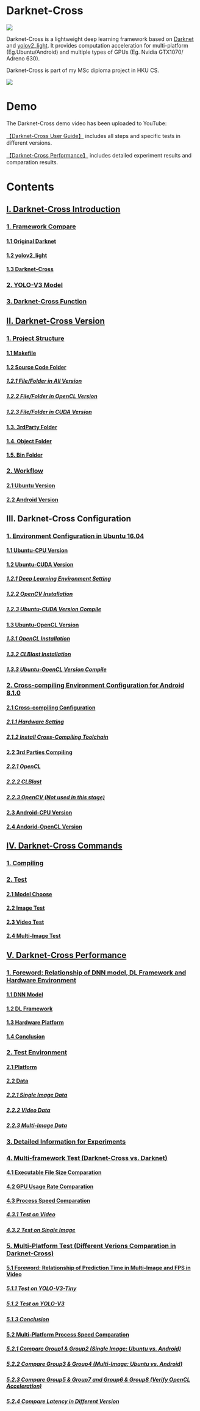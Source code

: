 # Darknet-Cross

![](introduction/img/logo.png)

Darknet-Cross is a lightweight deep learning framework based on [Darknet](https://github.com/pjreddie/darknet) and [yolov2_light](https://github.com/AlexeyAB/yolo2_light). It provides computation acceleration for multi-platform (Eg.Ubuntu/Android) and multiple types of GPUs (Eg. Nvidia GTX1070/ Adreno 630).

Darknet-Cross is part of my MSc diploma project in HKU CS.

![](introduction/img/demo.gif)

# Demo

The Darknet-Cross demo video has been uploaded to YouTube:

[【Darknet-Cross User Guide】](https://www.youtube.com/watch?v=8xCK8W_QdOA) includes all steps and specific tests in different versions.

[【Darknet-Cross Performance】](https://www.youtube.com/watch?v=_ma2aS2Ho4Q) includes  detailed experiment results and comparation results.

# Contents

## [I. Darknet-Cross Introduction](https://github.com/huuuuusy/Darknet-Cross/blob/master/introduction/Introduction.md)

### [1. Framework Compare](https://github.com/huuuuusy/Darknet-Cross/blob/master/introduction/Introduction.md#1-framework-compare)

#### [1.1 Original Darknet](https://github.com/huuuuusy/Darknet-Cross/blob/master/introduction/Introduction.md#11-original-darknet)

#### [1.2 yolov2_light](https://github.com/huuuuusy/Darknet-Cross/blob/master/introduction/Introduction.md#12-yolov2_light)

#### [1.3 Darknet-Cross](https://github.com/huuuuusy/Darknet-Cross/blob/master/introduction/Introduction.md#13-darknet-cross)

### [2. YOLO-V3 Model](https://github.com/huuuuusy/Darknet-Cross/blob/master/introduction/Introduction.md#2-yolo-v3-model)

### [3. Darknet-Cross Function](https://github.com/huuuuusy/Darknet-Cross/blob/master/introduction/Introduction.md#3-darknet-cross-function)

## [II. Darknet-Cross Version](https://github.com/huuuuusy/Darknet-Cross/blob/master/introduction/Version.md)

### [1. Project Structure](https://github.com/huuuuusy/Darknet-Cross/blob/master/introduction/Version.md#1-project-structure)

#### [1.1 Makefile](https://github.com/huuuuusy/Darknet-Cross/blob/master/introduction/Version.md#11-makefile)

#### [1.2 Source Code Folder](https://github.com/huuuuusy/Darknet-Cross/blob/master/introduction/Version.md#12-source-code-folder)

##### [1.2.1 File/Folder in All Version](https://github.com/huuuuusy/Darknet-Cross/blob/master/introduction/Version.md#121-filefolder-in-all-version)

##### [1.2.2 File/Folder in OpenCL Version](https://github.com/huuuuusy/Darknet-Cross/blob/master/introduction/Version.md#122-filefolder-in-opencl-version)

##### [1.2.3 File/Folder in CUDA Version](https://github.com/huuuuusy/Darknet-Cross/blob/master/introduction/Version.md#123-filefolder-in-cuda-version)

#### [1.3. 3rdParty Folder](https://github.com/huuuuusy/Darknet-Cross/blob/master/introduction/Version.md#13-3rdparty-folder)

#### [1.4. Object Folder](https://github.com/huuuuusy/Darknet-Cross/blob/master/introduction/Version.md#14-object-folder)

#### [1.5. Bin Folder](https://github.com/huuuuusy/Darknet-Cross/blob/master/introduction/Version.md#15-bin-folder)

### [2. Workflow](https://github.com/huuuuusy/Darknet-Cross/blob/master/introduction/Version.md#2-workflow)

#### [2.1 Ubuntu Version](https://github.com/huuuuusy/Darknet-Cross/blob/master/introduction/Version.md#2-workflow)

#### [2.2 Android Version](https://github.com/huuuuusy/Darknet-Cross/blob/master/introduction/Version.md#22-android-version)

## III. Darknet-Cross Configuration

### [1. Environment Configuration in Ubuntu 16.04](https://github.com/huuuuusy/Darknet-Cross/blob/master/introduction/User_Guide_Ubuntu.md)

#### [1.1 Ubuntu-CPU Version](https://github.com/huuuuusy/Darknet-Cross/blob/master/introduction/User_Guide_Ubuntu.md#11-ubuntu-cpu-version)

#### [1.2 Ubuntu-CUDA Version](https://github.com/huuuuusy/Darknet-Cross/blob/master/introduction/User_Guide_Ubuntu.md#12-ubuntu-cuda-version)

##### [1.2.1 Deep Learning Environment Setting](https://github.com/huuuuusy/Darknet-Cross/blob/master/introduction/User_Guide_Ubuntu.md#121-deep-learning-environment-setting)

##### [1.2.2 OpenCV Installation](https://github.com/huuuuusy/Darknet-Cross/blob/master/introduction/User_Guide_Ubuntu.md#122-opencv-340-installation)

##### [1.2.3 Ubuntu-CUDA Version Compile](https://github.com/huuuuusy/Darknet-Cross/blob/master/introduction/User_Guide_Ubuntu.md#123-ubuntu-cuda-version-compile)

#### [1.3 Ubuntu-OpenCL Version](https://github.com/huuuuusy/Darknet-Cross/blob/master/introduction/User_Guide_Ubuntu.md#13-ubuntu-opencl-version)

##### [1.3.1 OpenCL Installation](https://github.com/huuuuusy/Darknet-Cross/blob/master/introduction/User_Guide_Ubuntu.md#131-opencl-installation)

##### [1.3.2 CLBlast Installation](https://github.com/huuuuusy/Darknet-Cross/blob/master/introduction/User_Guide_Ubuntu.md#132-clblast-installation)

##### [1.3.3 Ubuntu-OpenCL Version Compile](https://github.com/huuuuusy/Darknet-Cross/blob/master/introduction/User_Guide_Ubuntu.md#133-ubuntu-opencl-version-compile)

### [2. Cross-compiling Environment Configuration  for Android 8.1.0](https://github.com/huuuuusy/Darknet-Cross/blob/master/introduction/User_Guide_Android.md)

#### [2.1 Cross-compiling Configuration](https://github.com/huuuuusy/Darknet-Cross/blob/master/introduction/User_Guide_Android.md#21-cross-compiling-configuration)

##### [2.1.1 Hardware Setting](https://github.com/huuuuusy/Darknet-Cross/blob/master/introduction/User_Guide_Android.md#211-hardware-setting)

##### [2.1.2 Install Cross-Compiling Toolchain](https://github.com/huuuuusy/Darknet-Cross/blob/master/introduction/User_Guide_Android.md#212-install-cross-compiling-toolchain)

#### [2.2 3rd Parties Compiling](https://github.com/huuuuusy/Darknet-Cross/blob/master/introduction/User_Guide_Android.md#22-3rd-parties-compiling)

##### [2.2.1 OpenCL](https://github.com/huuuuusy/Darknet-Cross/blob/master/introduction/User_Guide_Android.md#221-opencl)

##### [2.2.2 CLBlast](https://github.com/huuuuusy/Darknet-Cross/blob/master/introduction/User_Guide_Android.md#222-clblast)

##### [2.2.3 OpenCV (Not used in this stage)](https://github.com/huuuuusy/Darknet-Cross/blob/master/introduction/User_Guide_Android.md#223-opencv-not-used-in-this-stage)

#### [2.3 Android-CPU Version](https://github.com/huuuuusy/Darknet-Cross/blob/master/introduction/User_Guide_Android.md#23-android-cpu-version)

#### [2.4 Andorid-OpenCL Version](https://github.com/huuuuusy/Darknet-Cross/blob/master/introduction/User_Guide_Android.md#24-andorid-opencl-version)

## [IV. Darknet-Cross Commands](https://github.com/huuuuusy/Darknet-Cross/blob/master/introduction/Commands.md)

### [1. Compiling](https://github.com/huuuuusy/Darknet-Cross/blob/master/introduction/Commands.md#1-compiling)

### [2. Test](https://github.com/huuuuusy/Darknet-Cross/blob/master/introduction/Commands.md#2-test)

#### [2.1 Model Choose](https://github.com/huuuuusy/Darknet-Cross/blob/master/introduction/Commands.md#21-model-choose)

#### [2.2 Image Test](https://github.com/huuuuusy/Darknet-Cross/blob/master/introduction/Commands.md#22-image-test)

#### [2.3 Video Test](https://github.com/huuuuusy/Darknet-Cross/blob/master/introduction/Commands.md#23-video-test)

#### [2.4 Multi-Image Test](https://github.com/huuuuusy/Darknet-Cross/blob/master/introduction/Commands.md#24-multi-image-test)

## [V. Darknet-Cross Performance](https://github.com/huuuuusy/Darknet-Cross/blob/master/introduction/Performance.md)

### [1. Foreword: Relationship of DNN model, DL Framework and Hardware Environment](https://github.com/huuuuusy/Darknet-Cross/blob/master/introduction/Performance.md#1-foreword-relationship-of-dnn-model-dl-framework-and-hardware-environment)

#### [1.1 DNN Model](https://github.com/huuuuusy/Darknet-Cross/blob/master/introduction/Performance.md#11-dnn-model)

#### [1.2 DL Framework](https://github.com/huuuuusy/Darknet-Cross/blob/master/introduction/Performance.md#12-dl-framework)

#### [1.3 Hardware Platform](https://github.com/huuuuusy/Darknet-Cross/blob/master/introduction/Performance.md#13-hardware-platform)

#### [1.4 Conclusion](https://github.com/huuuuusy/Darknet-Cross/blob/master/introduction/Performance.md#14-conclusion)

### [2. Test Environment](https://github.com/huuuuusy/Darknet-Cross/blob/master/introduction/Performance.md#2-test-environment)

#### [2.1 Platform](https://github.com/huuuuusy/Darknet-Cross/blob/master/introduction/Performance.md#21-platform)

#### [2.2 Data](https://github.com/huuuuusy/Darknet-Cross/blob/master/introduction/Performance.md#22-data)

##### [2.2.1 Single Image Data](https://github.com/huuuuusy/Darknet-Cross/blob/master/introduction/Performance.md#221-single-image-data)

##### [2.2.2 Video Data](https://github.com/huuuuusy/Darknet-Cross/blob/master/introduction/Performance.md#222-video-data)

##### [2.2.3 Multi-Image Data](https://github.com/huuuuusy/Darknet-Cross/blob/master/introduction/Performance.md#223-multi-image-data)

### [3. Detailed Information for Experiments](https://github.com/huuuuusy/Darknet-Cross/blob/master/introduction/Performance.md#3-detailed-information-for-experiments)

### [4. Multi-framework Test (Darknet-Cross vs. Darknet)](https://github.com/huuuuusy/Darknet-Cross/blob/master/introduction/Performance.md#4-multi-framework-test-darknet-cross-vs-darknet)

#### [4.1 Executable File Size Comparation](https://github.com/huuuuusy/Darknet-Cross/blob/master/introduction/Performance.md#41-executable-file-size-comparation)

#### [4.2 GPU Usage Rate Comparation](https://github.com/huuuuusy/Darknet-Cross/blob/master/introduction/Performance.md#42-gpu-usage-rate-comparation)

#### [4.3 Process Speed Comparation](https://github.com/huuuuusy/Darknet-Cross/blob/master/introduction/Performance.md#43-process-speed-comparation)

##### [4.3.1 Test on Video](https://github.com/huuuuusy/Darknet-Cross/blob/master/introduction/Performance.md#431-test-on-video)

##### [4.3.2 Test on Single Image](https://github.com/huuuuusy/Darknet-Cross/blob/master/introduction/Performance.md#432-test-on-single-image)

### [5. Multi-Platform Test (Different Verions Comparation in Darknet-Cross)](https://github.com/huuuuusy/Darknet-Cross/blob/master/introduction/Performance.md#5-multi-platform-test-different-verions-comparation-in-darknet-cross)

#### [5.1 Foreword: Relationship of Prediction Time in Multi-Image and FPS in Video](https://github.com/huuuuusy/Darknet-Cross/blob/master/introduction/Performance.md#51-foreword-relationship-of-prediction-time-in-multi-image-and-fps-in-video)

##### [5.1.1 Test on YOLO-V3-Tiny](https://github.com/huuuuusy/Darknet-Cross/blob/master/introduction/Performance.md#511-test-on-yolo-v3-tiny)

##### [5.1.2 Test on YOLO-V3](https://github.com/huuuuusy/Darknet-Cross/blob/master/introduction/Performance.md#512-test-on-yolo-v3)

##### [5.1.3 Conclusion](https://github.com/huuuuusy/Darknet-Cross/blob/master/introduction/Performance.md#513-conclusion)

#### [5.2	Multi-Platform Process Speed Comparation](https://github.com/huuuuusy/Darknet-Cross/blob/master/introduction/Performance.md#52multi-platform-process-speed-comparation)

##### [5.2.1 Compare Group1 & Group2 (Single Image: Ubuntu vs. Android)](https://github.com/huuuuusy/Darknet-Cross/blob/master/introduction/Performance.md#521-compare-group1--group2-single-image-ubuntu-vs-android)

##### [5.2.2 Compare Group3 & Group4 (Multi-Image: Ubuntu vs. Android)](https://github.com/huuuuusy/Darknet-Cross/blob/master/introduction/Performance.md#522-compare-group3--group4-multi-image-ubuntu-vs-android)

##### [5.2.3 Compare Group5 & Group7 and Group6 & Group8 (Verify OpenCL Acceleration)](https://github.com/huuuuusy/Darknet-Cross/blob/master/introduction/Performance.md#523-compare-group5--group7-and-group6--group8-verify-opencl-acceleration)

##### [5.2.4 Compare Latency in Different Version](https://github.com/huuuuusy/Darknet-Cross/blob/master/introduction/Performance.md#524-compare-latency-in-different-version)
